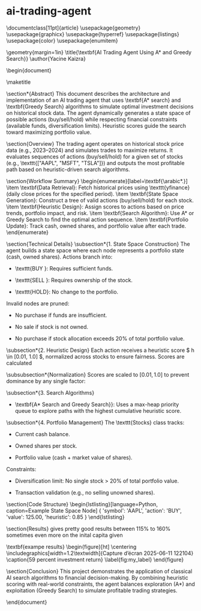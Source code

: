 # ai-trading-agent
\documentclass[11pt]{article}
\usepackage{geometry}
\usepackage{graphicx}
\usepackage{hyperref}
\usepackage{listings}
\usepackage{color}
\usepackage{enumitem}

\geometry{margin=1in}
\title{\textbf{AI Trading Agent Using A* and Greedy Search}}
\author{Yacine Kaizra}


\begin{document}

\maketitle

\section*{Abstract}
This document describes the architecture and implementation of an AI trading agent that uses \textbf{A* search} and \textbf{Greedy Search} algorithms to simulate optimal investment decisions on historical stock data. The agent dynamically generates a state space of possible actions (buy/sell/hold) while respecting financial constraints (available funds, diversification limits). Heuristic scores guide the search toward maximizing portfolio value.

\section{Overview}
The trading agent operates on historical stock price data (e.g., 2023–2024) and simulates trades to maximize returns. It evaluates sequences of actions (buy/sell/hold) for a given set of stocks (e.g., \texttt{["AAPL", "MSFT", "TSLA"]}) and outputs the most profitable path based on heuristic-driven search algorithms.

\section{Workflow Summary}
\begin{enumerate}[label=\textbf{\arabic*.}]
    \item \textbf{Data Retrieval}: Fetch historical prices using \texttt{yfinance} (daily close prices for the specified period).
    \item \textbf{State Space Generation}: Construct a tree of valid actions (buy/sell/hold) for each stock.
    \item \textbf{Heuristic Design}: Assign scores to actions based on price trends, portfolio impact, and risk.
    \item \textbf{Search Algorithm}: Use A* or Greedy Search to find the optimal action sequence.
    \item \textbf{Portfolio Update}: Track cash, owned shares, and portfolio value after each trade.
\end{enumerate}

\section{Technical Details}
\subsection*{1. State Space Construction}
The agent builds a state space where each node represents a portfolio state (cash, owned shares). Actions branch into:

    
- \texttt{BUY <stock>}: Requires sufficient funds.
    
- \texttt{SELL <stock>}: Requires ownership of the stock.
    
- \texttt{HOLD}: No change to the portfolio.


Invalid nodes are pruned:

    
- No purchase if funds are insufficient.
    
- No sale if stock is not owned.
    
- No purchase if stock allocation exceeds 20\% of total portfolio value.


\subsection*{2. Heuristic Design}
Each action receives a heuristic score $ h \in [0.01, 1.0] $, normalized across stocks to ensure fairness. Scores are calculated 


\subsubsection*{Normalization}
Scores are scaled to $[0.01, 1.0]$ to prevent dominance by any single factor:

\subsection*{3. Search Algorithms}

    
- \textbf{A* Search and Greedy Search}}: Uses a max-heap priority queue to explore paths with the highest cumulative heuristic score.
    



\subsection*{4. Portfolio Management}
The \texttt{Stocks} class tracks:

    
- Current cash balance.
    
- Owned shares per stock.
    
- Portfolio value (cash + market value of shares).


Constraints:

    
- Diversification limit: No single stock > 20\% of total portfolio value.
    
- Transaction validation (e.g., no selling unowned shares).


\section{Code Structure}
\begin{lstlisting}[language=Python, caption=Example State Space Node]
{
    'symbol': 'AAPL',
    'action': 'BUY',
    'value': 125.00,
    'heuristic': 0.85
}
\end{lstlisting}

\section{Results}
 gives pretty good results between 115% to 160% sometimes even more
 on the inital capita given



\textbf{exampe results}
    \begin{figure}[ht]
    \centering
    \includegraphics[width=1.2\textwidth]{Capture d’écran 2025-06-11 122104}
    \caption{59 percent investment return}
    \label{fig:my_label}
    \end{figure}




\section{Conclusion}
This project demonstrates the application of classical AI search algorithms to financial decision-making. By combining heuristic scoring with real-world constraints, the agent balances exploration (A*) and exploitation (Greedy Search) to simulate profitable trading strategies.


\end{document}
